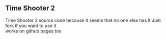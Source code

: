 ## Time Shooter 2

Time Shooter 2 source code because it seems that no one else has it
Just fork if you want to use it <Br>
works on github pages too
